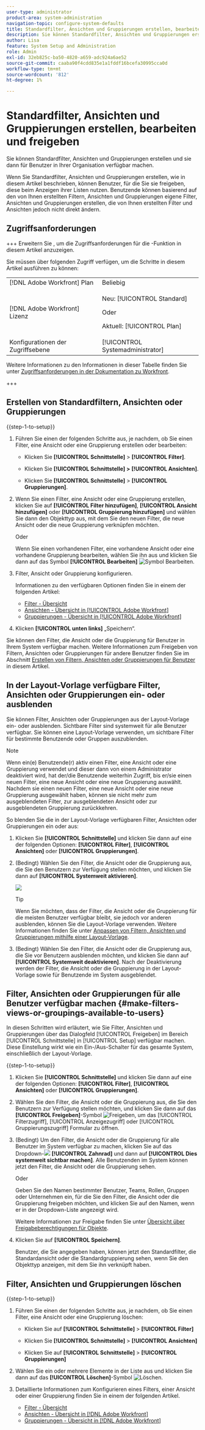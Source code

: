 ```yaml
---
user-type: administrator
product-area: system-administration
navigation-topic: configure-system-defaults
title: Standardfilter, Ansichten und Gruppierungen erstellen, bearbeiten und freigeben
description: Sie können Standardfilter, Ansichten und Gruppierungen erstellen und sie dann für Benutzer in Ihrer Organisation verfügbar machen.
author: Lisa
feature: System Setup and Administration
role: Admin
exl-id: 32eb825c-ba50-4820-a659-adc924a6ae52
source-git-commit: caaba90f4cdd835e1a1fddf16bcefa30995cca0d
workflow-type: tm+mt
source-wordcount: '812'
ht-degree: 1%

---
```


# Standardfilter, Ansichten und Gruppierungen erstellen, bearbeiten und freigeben

<!--
<p data-mc-conditions="QuicksilverOrClassic.Draft mode">***DON'T DELETE, DRAFT OR HIDE THIS ARTICLE. IT IS LINKED TO THE PRODUCT, THROUGH THE CONTEXT SENSITIVE HELP LINKS. **</p>
-->

Sie können Standardfilter, Ansichten und Gruppierungen erstellen und sie dann für Benutzer in Ihrer Organisation verfügbar machen.

Wenn Sie Standardfilter, Ansichten und Gruppierungen erstellen, wie in diesem Artikel beschrieben, können Benutzer, für die Sie sie freigeben, diese beim Anzeigen ihrer Listen nutzen. Benutzende können basierend auf den von Ihnen erstellten Filtern, Ansichten und Gruppierungen eigene Filter, Ansichten und Gruppierungen erstellen, die von Ihnen erstellten Filter und Ansichten jedoch nicht direkt ändern.

## Zugriffsanforderungen

+++ Erweitern Sie , um die Zugriffsanforderungen für die -Funktion in diesem Artikel anzuzeigen.

Sie müssen über folgenden Zugriff verfügen, um die Schritte in diesem Artikel ausführen zu können:

<table style="table-layout:auto"> 
 <col> 
 <col> 
 <tbody> 
  <tr> 
   <td role="rowheader">[!DNL Adobe Workfront] Plan</td> 
   <td>Beliebig</td> 
  </tr> 
  <tr> 
   <td role="rowheader">[!DNL Adobe Workfront] Lizenz</td> 
   <td><p>Neu: [!UICONTROL Standard]</p>
   Oder
   <p>Aktuell: [!UICONTROL Plan]</p>
   </td> 
  </tr>
  <tr> 
  <tr> 
   <td role="rowheader">Konfigurationen der Zugriffsebene</td> 
   <td>[!UICONTROL Systemadministrator]</td>
  </tr> 
 </tbody> 
</table>

Weitere Informationen zu den Informationen in dieser Tabelle finden Sie unter [Zugriffsanforderungen in der Dokumentation zu Workfront](/help/quicksilver/administration-and-setup/add-users/access-levels-and-object-permissions/access-level-requirements-in-documentation.md).

+++

## Erstellen von Standardfiltern, Ansichten oder Gruppierungen

{{step-1-to-setup}}

1. Führen Sie einen der folgenden Schritte aus, je nachdem, ob Sie einen Filter, eine Ansicht oder eine Gruppierung erstellen oder bearbeiten:

   * Klicken Sie **[!UICONTROL Schnittstelle]** > **[!UICONTROL Filter]**.

   * Klicken Sie **[!UICONTROL Schnittstelle] >** **[!UICONTROL Ansichten]**.

   * Klicken Sie **[!UICONTROL Schnittstelle]** > **[!UICONTROL Gruppierungen]**.

1. Wenn Sie einen Filter, eine Ansicht oder eine Gruppierung erstellen, klicken Sie auf **[!UICONTROL Filter hinzufügen]**, **[!UICONTROL Ansicht hinzufügen]** oder **[!UICONTROL Gruppierung hinzufügen]** und wählen Sie dann den Objekttyp aus, mit dem Sie den neuen Filter, die neue Ansicht oder die neue Gruppierung verknüpfen möchten.

   Oder

   Wenn Sie einen vorhandenen Filter, eine vorhandene Ansicht oder eine vorhandene Gruppierung bearbeiten, wählen Sie ihn aus und klicken Sie dann auf das Symbol **[!UICONTROL Bearbeiten]** ![Symbol Bearbeiten](assets/edit-icon.png).

1. Filter, Ansicht oder Gruppierung konfigurieren.

   Informationen zu den verfügbaren Optionen finden Sie in einem der folgenden Artikel:

   * [Filter - Übersicht](../../../reports-and-dashboards/reports/reporting-elements/filters-overview.md)
   * [Ansichten - Übersicht in [!UICONTROL Adobe Workfront]](../../../reports-and-dashboards/reports/reporting-elements/views-overview.md)
   * [Gruppierungen - Übersicht in [!UICONTROL Adobe Workfront]](../../../reports-and-dashboards/reports/reporting-elements/groupings-overview.md)

1. Klicken **[!UICONTROL unten links]** „Speichern“.

Sie können den Filter, die Ansicht oder die Gruppierung für Benutzer in Ihrem System verfügbar machen. Weitere Informationen zum Freigeben von Filtern, Ansichten oder Gruppierungen für andere Benutzer finden Sie im Abschnitt [Erstellen von Filtern, Ansichten oder Gruppierungen für Benutzer](#make-filters-views-or-groupings-available-to-users) in diesem Artikel.


## In der Layout-Vorlage verfügbare Filter, Ansichten oder Gruppierungen ein- oder ausblenden

Sie können Filter, Ansichten oder Gruppierungen aus der Layout-Vorlage ein- oder ausblenden. Sichtbare Filter sind systemweit für alle Benutzer verfügbar. Sie können eine Layout-Vorlage verwenden, um sichtbare Filter für bestimmte Benutzende oder Gruppen auszublenden.

>[!NOTE]
>
>Wenn ein(e) Benutzende(r) aktiv einen Filter, eine Ansicht oder eine Gruppierung verwendet und dieser dann von einem Administrator deaktiviert wird, hat der/die Benutzende weiterhin Zugriff, bis er/sie einen neuen Filter, eine neue Ansicht oder eine neue Gruppierung auswählt. Nachdem sie einen neuen Filter, eine neue Ansicht oder eine neue Gruppierung ausgewählt haben, können sie nicht mehr zum ausgeblendeten Filter, zur ausgeblendeten Ansicht oder zur ausgeblendeten Gruppierung zurückkehren.

So blenden Sie die in der Layout-Vorlage verfügbaren Filter, Ansichten oder Gruppierungen ein oder aus:

1. Klicken Sie **[!UICONTROL Schnittstelle]** und klicken Sie dann auf eine der folgenden Optionen: **[!UICONTROL Filter]**, **[!UICONTROL Ansichten]** oder **[!UICONTROL Gruppierungen]**.

1. (Bedingt) Wählen Sie den Filter, die Ansicht oder die Gruppierung aus, die Sie den Benutzern zur Verfügung stellen möchten, und klicken Sie dann auf **[!UICONTROL Systemweit aktivieren]**.

   ![](assets/enable-system-wide-fvg.png)

   >[!TIP]
   >
   >Wenn Sie möchten, dass der Filter, die Ansicht oder die Gruppierung für die meisten Benutzer verfügbar bleibt, sie jedoch vor anderen ausblenden, können Sie die Layout-Vorlage verwenden. Weitere Informationen finden Sie unter [Anpassen von Filtern, Ansichten und Gruppierungen mithilfe einer Layout-Vorlage](/help/quicksilver/administration-and-setup/customize-workfront/use-layout-templates/customize-fvg-list-controls-layout-template.md).

1. (Bedingt) Wählen Sie den Filter, die Ansicht oder die Gruppierung aus, die Sie vor Benutzern ausblenden möchten, und klicken Sie dann auf **[!UICONTROL Systemweit deaktivieren]**. Nach der Deaktivierung werden der Filter, die Ansicht oder die Gruppierung in der Layout-Vorlage sowie für Benutzende im System ausgeblendet.


## Filter, Ansichten oder Gruppierungen für alle Benutzer verfügbar machen {#make-filters-views-or-groupings-available-to-users}

In diesen Schritten wird erläutert, wie Sie Filter, Ansichten und Gruppierungen über das Dialogfeld [!UICONTROL Freigeben] im Bereich [!UICONTROL Schnittstelle] in [!UICONTROL Setup] verfügbar machen. Diese Einstellung wirkt wie ein Ein-/Aus-Schalter für das gesamte System, einschließlich der Layout-Vorlage.

{{step-1-to-setup}}

1. Klicken Sie **[!UICONTROL Schnittstelle]** und klicken Sie dann auf eine der folgenden Optionen: **[!UICONTROL Filter]**, **[!UICONTROL Ansichten]** oder **[!UICONTROL Gruppierungen]**.

1. Wählen Sie den Filter, die Ansicht oder die Gruppierung aus, die Sie den Benutzern zur Verfügung stellen möchten, und klicken Sie dann auf das **[!UICONTROL Freigeben]**-Symbol ![Freigeben](assets/share-icon.png), um das [!UICONTROL Filterzugriff], [!UICONTROL Anzeigezugriff] oder [!UICONTROL Gruppierungszugriff] Formular zu öffnen.
1. (Bedingt) Um den Filter, die Ansicht oder die Gruppierung für alle Benutzer im System verfügbar zu machen, klicken Sie auf das Dropdown-![](assets/gear-menu-for-sharing-items.png) **[!UICONTROL Zahnrad]** und dann auf **[!UICONTROL Dies systemweit sichtbar machen]**. Alle Benutzenden im System können jetzt den Filter, die Ansicht oder die Gruppierung sehen.

   Oder

   Geben Sie den Namen bestimmter Benutzer, Teams, Rollen, Gruppen oder Unternehmen ein, für die Sie den Filter, die Ansicht oder die Gruppierung freigeben möchten, und klicken Sie auf den Namen, wenn er in der Dropdown-Liste angezeigt wird.

   Weitere Informationen zur Freigabe finden Sie unter [Übersicht über Freigabeberechtigungen für Objekte](../../../workfront-basics/grant-and-request-access-to-objects/sharing-permissions-on-objects-overview.md).

1. Klicken Sie auf **[!UICONTROL Speichern]**.

   Benutzer, die Sie angegeben haben, können jetzt den Standardfilter, die Standardansicht oder die Standardgruppierung sehen, wenn Sie den Objekttyp anzeigen, mit dem Sie ihn verknüpft haben.

## Filter, Ansichten und Gruppierungen löschen

{{step-1-to-setup}}

1. Führen Sie einen der folgenden Schritte aus, je nachdem, ob Sie einen Filter, eine Ansicht oder eine Gruppierung löschen:

   * Klicken Sie auf **[!UICONTROL Schnittstelle]** > **[!UICONTROL Filter]**

   * Klicken Sie **[!UICONTROL Schnittstelle]** > **[!UICONTROL Ansichten]**

   * Klicken Sie auf **[!UICONTROL Schnittstelle]** > **[!UICONTROL Gruppierungen]**

1. Wählen Sie ein oder mehrere Elemente in der Liste aus und klicken Sie dann auf das **[!UICONTROL Löschen]**-Symbol ![Löschen](assets/delete.png).
1. Detaillierte Informationen zum Konfigurieren eines Filters, einer Ansicht oder einer Gruppierung finden Sie in einem der folgenden Artikel.

   * [Filter - Übersicht](../../../reports-and-dashboards/reports/reporting-elements/filters-overview.md)
   * [Ansichten - Übersicht in [!DNL Adobe Workfront]](../../../reports-and-dashboards/reports/reporting-elements/views-overview.md)
   * [Gruppierungen - Übersicht in [!DNL Adobe Workfront]](../../../reports-and-dashboards/reports/reporting-elements/groupings-overview.md)
